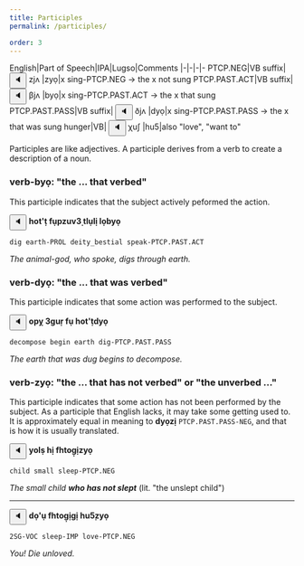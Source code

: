 ```yaml
---
title: Participles
permalink: /participles/

order: 3
---
```


English|Part of Speech|IPA|Lugso|Comments
|-|-|-|-
PTCP.NEG|VB suffix|<span class='spoken '> <button class='speak' type='button' data-ipa='zjʌ'>🔈</button> <span class='ipa'>zjʌ</span> </span>|zyọ|x sing-PTCP.NEG -> the x not sung
PTCP.PAST.ACT|VB suffix|<span class='spoken '> <button class='speak' type='button' data-ipa='βjʌ'>🔈</button> <span class='ipa'>βjʌ</span> </span>|byọ|x sing-PTCP.PAST.ACT -> the x that sung
PTCP.PAST.PASS|VB suffix|<span class='spoken '> <button class='speak' type='button' data-ipa='ðjʌ'>🔈</button> <span class='ipa'>ðjʌ</span> </span>|dyọ|x sing-PTCP.PAST.PASS -> the x that was sung
hunger|VB|<span class='spoken '> <button class='speak' type='button' data-ipa='χuʃ'>🔈</button> <span class='ipa'>χuʃ</span> </span>|hu5̣|also "love", "want to"

Participles are like adjectives. A participle derives from a verb to create a description of a noun. 

### verb-byọ: "the ... that verbed" 

This participle indicates that the subject actively peformed the action.

<span class='spoken btnOnly'> <button class='speak' type='button' data-ipa='χʌθʔθ fuɸzuvʒ θɮuɮi ɮʌβjə'>🔈</button>  </span> <strong>hot'ṭ fụpzuv3̣ tlụlị lọbyọ</strong>

`dig earth-PROL deity_bestial speak-PTCP.PAST.ACT`

_The animal-god, who spoke, digs through earth._

### verb-dyọ: "the ... that was verbed"

This participle indicates that some action was performed to the subject.

<span class='spoken btnOnly'> <button class='speak' type='button' data-ipa='ʌɸj ʒɣuɻ fu χʌθʔθðjə'>🔈</button>  </span> <strong>opỵ 3guṛ fụ hot'ṭdyọ</strong>

`decompose begin earth dig-PTCP.PAST.PASS`

_The earth that was dug begins to decompose._

### verb-zyọ: "the ... that has not verbed" or "the unverbed ..."

This participle indicates that some action has not been performed by the subject. As a participle that English lacks, it may take some getting used to. It is approximately equal in meaning to **dyọzị** `PTCP.PAST.PASS-NEG`, and that is how it is usually translated.

<span class='spoken btnOnly'> <button class='speak' type='button' data-ipa='jʌɮs χi fχθʌɣizjə'>🔈</button>  </span> <strong>yolṣ hị fhtog̣ịzyọ</strong>

`child small sleep-PTCP.NEG`

_The small child **who has not slept**_ (lit. "the unslept child")

---

<span class='spoken btnOnly'> <button class='speak' type='button' data-ipa='ðʌʔu fχθʌɣiɣi χuʃzjə'>🔈</button>  </span> <strong>dọ'ụ fhtog̣ịgị hu5̣zyọ</strong>

`2SG-VOC sleep-IMP love-PTCP.NEG`

_You! Die unloved._

